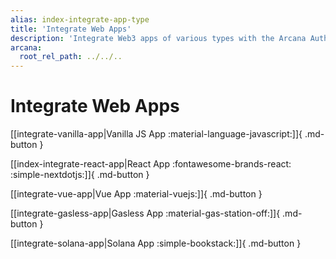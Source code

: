 ```yaml
---
alias: index-integrate-app-type
title: 'Integrate Web Apps'
description: 'Integrate Web3 apps of various types with the Arcana Auth SDK using the instructions specific for the app type.'
arcana:
  root_rel_path: ../../..
---
```


# Integrate Web Apps

[[integrate-vanilla-app|Vanilla JS App :material-language-javascript:]]{ .md-button }

[[index-integrate-react-app|React App :fontawesome-brands-react: :simple-nextdotjs:]]{ .md-button }

[[integrate-vue-app|Vue App :material-vuejs:]]{ .md-button }

[[integrate-gasless-app|Gasless App :material-gas-station-off:]]{ .md-button }

[[integrate-solana-app|Solana App :simple-bookstack:]]{ .md-button }
